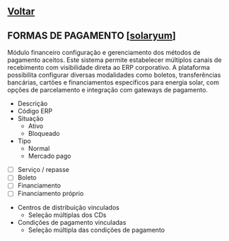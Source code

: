 [Voltar](./00_INDEX.md)
---

## FORMAS DE PAGAMENTO [[solaryum](https://sandbox.solaryum.com.br/fotus-yfe/configuracoes/formas-de-pagamento)]

Módulo financeiro configuração e gerenciamento dos métodos de pagamento aceitos. Este sistema permite estabelecer
múltiplos canais de recebimento com visibilidade direta ao ERP corporativo. A plataforma possibilita configurar diversas
modalidades como boletos, transferências bancárias, cartões e financiamentos específicos para energia solar, com opções
de parcelamento e integração com gateways de pagamento.

- Descrição
- Código ERP
- Situação
    - Ativo
    - Bloqueado
- Tipo
    - Normal
    - Mercado pago
- [ ] Serviço / repasse
- [ ] Boleto
- [ ] Financiamento
- [ ] Financiamento próprio
- Centros de distribuição vinculados
    - Seleção múltiplas dos CDs
- Condições de pagamento vinculadas
    - Seleção múltipla das condições de pagamento
